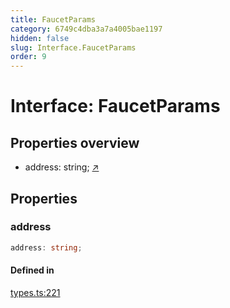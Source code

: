 ```yaml
---
title: FaucetParams
category: 6749c4dba3a7a4005bae1197
hidden: false
slug: Interface.FaucetParams
order: 9
---
```


# Interface: FaucetParams

## Properties overview

- address:  string; [↗](#address)

## Properties

### address

```ts
address: string;
```

#### Defined in

[types.ts:221](https://github.com/zkcloudworker/minatokens-lib/blob/main/packages/api/src/types.ts#L221)
